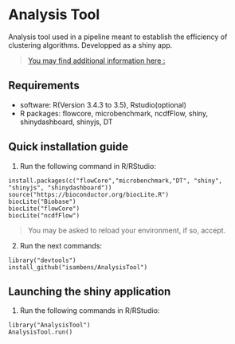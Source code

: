 # Analysis Tool
Analysis tool used in a pipeline meant to establish the efficiency of clustering algorithms. Developped as a shiny app.
 
>[You may find additional information here :](doc/temp.pdf)
	
## Requirements
  * software: R(Version 3.4.3 to 3.5), Rstudio(optional)
  * R packages: flowcore, microbenchmark, ncdfFlow, shiny, shinydashboard, shinyjs, DT
  
## Quick installation guide

  1. Run the following command in R/RStudio:
```
install.packages(c("flowCore","microbenchmark,"DT", "shiny", "shinyjs", "shinydashboard"))
source("https://bioconductor.org/biocLite.R")
biocLite("Biobase")
biocLite("flowCore")
biocLite("ncdfFlow")
```
  >You may be asked to reload your environment, if so, accept.
  
  2. Run the next commands:
```
library("devtools")
install_github("isambens/AnalysisTool")
```

  
## Launching the shiny application

  1. Run the following commands in R/RStudio:
```
library("AnalysisTool")
AnalysisTool.run()
```  